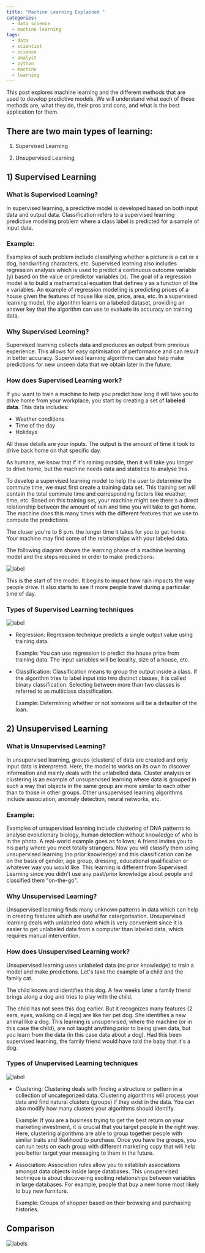 ```yaml
---
title: "Machine Learning Explained "
categories:
  - data science
  - machine learning
tags:
  - data
  - scientist
  - science
  - analyst
  - python
  - machine
  - learning
---
```


This post explores machine learning and the different methods that are used to develop predictive models. We will understand what each of these methods are, what they do, their pros and cons, and what is the best application for them. 

## There are two main types of learning:

1) Supervised Learning

2) Unsupervised Learning


## 1) Supervised Learning 

### What is Supervised Learning?

In supervised learning, a predictive model is developed based on both input data and output data. Classification refers to a supervised learning predictive modeling problem where a class label is predicted for a sample of input data. 

### Example:

Examples of such problem include classifying whether a picture is a cat or a dog, handwriting characters, etc. Supervised learning also includes regression analysis which is used to predict a continuous outcome variable (y) based on the value or predictor variables (x). The goal of a regression model is to build a mathematical equation that defines y as a function of the x variables. An example of regression modelling is predicting prices of a house given the features of house like size, price, area, etc. In a supervised learning model, the algorithm learns on a labeled dataset, providing an answer key that the algorithm can use to evaluate its accuracy on training data.

### Why Supervised Learning?

Supervised learning collects data and produces an output from previous experience. This allows for easy optimisation of performance and can result in better accuracy. Supervised learning algorithms can also help make predictions for new unseen data that we obtain later in the future.

### How does Supervised Learning work?

If you want to train a machine to help you predict how long it will take you to drive home from your workplace, you start by creating a set of **labeled data**. This data includes:

- Weather conditions
- Time of the day
- Holidays

All these details are your inputs. The output is the amount of time it took to drive back home on that specific day.

As humans, we know that if it's raining outside, then it will take you longer to drive home, but the machine needs data and statistics to analyse this.

To develop a supervised learning model to help the user to determine the commute time, we must first create a training data set. This training set will contain the total commute time and corresponding factors like weather, time, etc. Based on this training set, your machine might see there's a direct relationship between the amount of rain and time you will take to get home. The machine does this many times with the different features that we use to compute the predictions. 

The closer you're to 6 p.m. the longer time it takes for you to get home. Your machine may find some of the relationships with your labeled data.

The following diagram shows the learning phase of a machine learning model and the steps required in order to make predictions:

![label](https://i.imgur.com/dCXdMkl.png)

This is the start of the model. It begins to impact how rain impacts the way people drive. It also starts to see if more people travel during a particular time of day.

### Types of Supervised Learning techniques
![label](https://i.imgur.com/nwv4EHC.png)

- Regression: Regression technique predicts a single output value using training data. 
  
  Example: You can use regression to predict the house price from training data. The input variables will be locality, size of a house, etc.

- Classification: Classification means to group the output inside a class. If the algorithm tries to label input into two distinct classes, it is called binary classification. Selecting between more than two classes is referred to as multiclass classification.
  
  Example: Determining whether or not someone will be a defaulter of the loan.


## 2) Unsupervised Learning

### What is Unsupervised Learning?

In unsupervised learning, groups (clusters) of data are created and only input data is interpreted. Here, the model to works on its own to discover information and mainly deals with the unlabelled data. Cluster analysis or clustering is an example of unsupervised learning where data is grouped in such a way that objects in the same group are more similar to each other than to those in other groups. Other unsupervised learning algorithms include association, anomaly detection, neural networks, etc. 

### Example:

Examples of unsupervised learning include clustering of DNA patterns to analyse evolutionary biology, human detection without knowledge of who is in the photo. A real-world example goes as follows; A friend invites you to his party where you meet totally strangers. Now you will classify them using unsupervised learning (no prior knowledge) and this classification can be on the basis of gender, age group, dressing, educational qualification or whatever way you would like. This learning is different from Supervised Learning since you didn't use any past/prior knowledge about people and classified them "on-the-go".

### Why Unsupervised Learning?

Unsupervised learning finds many unknown patterns in data which can help in creating features which are useful for catergorisation. Unsupervised learning deals with unlabeled data which is very convenient since it is easier to get unlabeled data from a computer than labeled data, which requires manual intervention. 

### How does Unsupervised Learning work?

Unsupervised learning uses unlabeled data (no prior knowledge) to train a model and make predictions. Let's take the example of a child and the family cat. 

The child knows and identifies this dog. A few weeks later a family friend brings along a dog and tries to play with the child. 

The child has not seen this dog earlier. But it recognizes many features (2 ears, eyes, walking on 4 legs) are like her pet dog. She identifies a new animal like a dog. This learning is unsupervised, where the machine (or in this case the child), are not taught anything prior to being given data, but you learn from the data (in this case data about a dog). Had this been supervised learning, the family friend would have told the baby that it's a dog.

### Types of Unupervised Learning techniques
![label](https://i.imgur.com/99AtPGb.png)

- Clustering: Clustering deals with finding a structure or pattern in a collection of uncategorized data. Clustering algorithms will process your data and find natural clusters (groups) if they exist in the data. You can also modify how many clusters your algorithms should identify.

  Example: If you are a business trying to get the best return on your marketing investment, it is crucial that you target people in the right way. Here, clustering algorithms are able to group together people with similar traits and likelihood to purchase. Once you have the groups, you can run tests on each group with different marketing copy that will help you better target your messaging to them in the future.

- Association: Association rules allow you to establish associations amongst data objects inside large databases. This unsupervised technique is about discovering exciting relationships between variables in large databases. For example, people that buy a new home most likely to buy new furniture.

  Example: Groups of shopper based on their browsing and purchasing histories.

## Comparison

![labels](https://i.imgur.com/JAqrARe.png)
